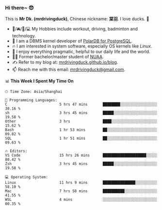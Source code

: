 ### Hi there~ 😎

This is **Mr Dk. (mrdrivingduck)**, Chinese nickname: **棠羽**. I love ducks. 🦆

- 💪/🚘/🏸/💻 My Hobbies include workout, driving, badminton and technology.
- 🍊 I am a DBMS kernel developer of [PolarDB for PostgreSQL](https://github.com/ApsaraDB/PolarDB-for-PostgreSQL).
- 🔥 I am interested in system software, especially OS kernels like *Linux*.
- 🔧 I enjoy everything pragmatic, helpful to our daily life and the world.
- 👨‍🎓 Former bachelor/master student of [NUAA](https://en.wikipedia.org/wiki/Nanjing_University_of_Aeronautics_and_Astronautics).
- ✍ Refer to my blog at: [mrdrivingduck.github.io/blog](https://mrdrivingduck.github.io/blog/).
- 📫 Reach me with this email: [mrdrivingduck@gmail.com](mailto:mrdrivingduck@gmail.com).

<!--START_SECTION:waka-->
📊 **This Week I Spent My Time On** 

```text
🕑︎ Time Zone: Asia/Shanghai

💬 Programming Languages: 
C                        5 hrs 47 mins       ████████░░░░░░░░░░░░░░░░░   30.16 % 
sh                       3 hrs 45 mins       █████░░░░░░░░░░░░░░░░░░░░   19.58 % 
Other                    3 hrs               ████░░░░░░░░░░░░░░░░░░░░░   15.62 % 
Bash                     1 hr 53 mins        ██░░░░░░░░░░░░░░░░░░░░░░░   09.82 % 
SQL                      1 hr 51 mins        ██░░░░░░░░░░░░░░░░░░░░░░░   09.63 % 

🔥 Editors: 
VS Code                  15 hrs 26 mins      ████████████████████░░░░░   80.42 % 
Zsh                      3 hrs 45 mins       █████░░░░░░░░░░░░░░░░░░░░   19.58 % 

💻 Operating System: 
Linux                    11 hrs 9 mins       ███████████████░░░░░░░░░░   58.10 % 
Mac                      7 hrs 58 mins       ██████████░░░░░░░░░░░░░░░   41.55 % 
WSL                      4 mins              ░░░░░░░░░░░░░░░░░░░░░░░░░   00.35 % 
```


<!--END_SECTION:waka-->

<!-- ![Mr Dk.'s GitHub Stats](https://github-readme-stats.vercel.app/api?username=mrdrivingduck&count_private&show_icons=true&theme=buefy) -->

<!-- ![Most Used Languages](https://github-readme-stats.vercel.app/api/top-langs/?username=mrdrivingduck&exclude_repo=mips32-CPU,snort-tcp-socket&theme=buefy&layout=compact&langs_count=10) -->


<!--
**mrdrivingduck/mrdrivingduck** is a ✨ _special_ ✨ repository because its `README.md` (this file) appears on your GitHub profile.

Here are some ideas to get you started:

- 🔭 I’m currently working on ...
- 🌱 I’m currently learning ...
- 👯 I’m looking to collaborate on ...
- 🤔 I’m looking for help with ...
- 💬 Ask me about ...
- 📫 How to reach me: ...
- 😄 Pronouns: ...
- ⚡ Fun fact: ...
-->

